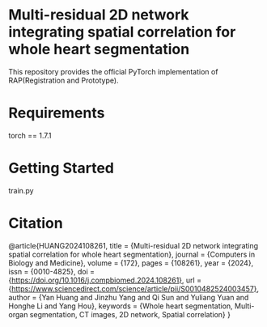 # Multi-residual 2D network integrating spatial correlation for whole heart segmentation
This repository provides the official PyTorch implementation of RAP(Registration and Prototype).
# Requirements
torch == 1.7.1
# Getting Started
train.py
# Citation
@article{HUANG2024108261,
title = {Multi-residual 2D network integrating spatial correlation for whole heart segmentation},
journal = {Computers in Biology and Medicine},
volume = {172},
pages = {108261},
year = {2024},
issn = {0010-4825},
doi = {https://doi.org/10.1016/j.compbiomed.2024.108261},
url = {https://www.sciencedirect.com/science/article/pii/S0010482524003457},
author = {Yan Huang and Jinzhu Yang and Qi Sun and Yuliang Yuan and Honghe Li and Yang Hou},
keywords = {Whole heart segmentation, Multi-organ segmentation, CT images, 2D network, Spatial correlation}
}
